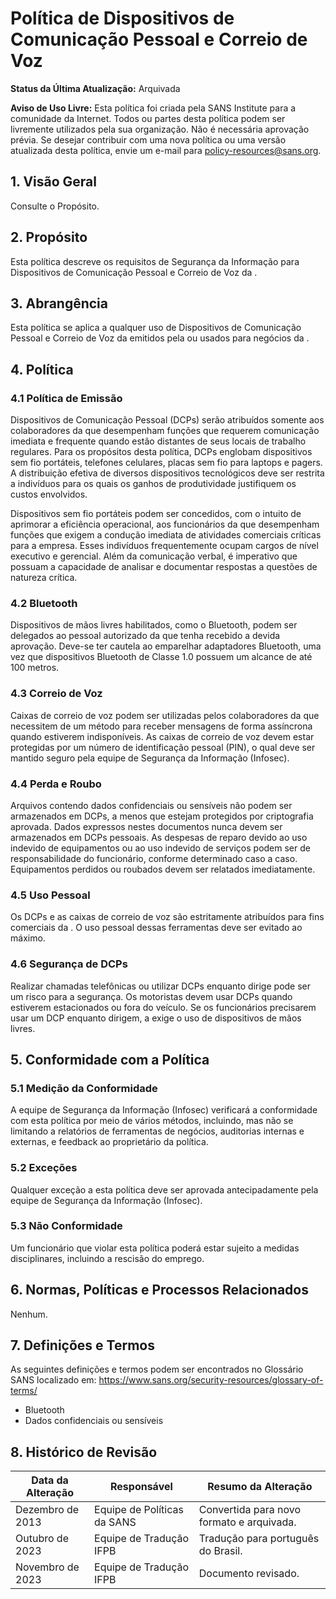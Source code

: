 # Política de Dispositivos de Comunicação Pessoal e Correio de Voz

**Status da Última Atualização:** Arquivada

**Aviso de Uso Livre:** Esta política foi criada pela SANS Institute para a comunidade da Internet. Todos ou partes desta política podem ser livremente utilizados pela sua organização. Não é necessária aprovação prévia. Se desejar contribuir com uma nova política ou uma versão atualizada desta política, envie um e-mail para policy-resources@sans.org.

## 1. Visão Geral

Consulte o Propósito.

## 2. Propósito

Esta política descreve os requisitos de Segurança da Informação para Dispositivos de Comunicação Pessoal e Correio de Voz da <Nome da Empresa>.

## 3. Abrangência

Esta política se aplica a qualquer uso de Dispositivos de Comunicação Pessoal e Correio de Voz da <Nome da Empresa> emitidos pela <Nome da Empresa> ou usados para negócios da <Nome da Empresa>.

## 4. Política

### 4.1 Política de Emissão

Dispositivos de Comunicação Pessoal (DCPs) serão atribuídos somente aos colaboradores da <Nome da Empresa> que desempenham funções que requerem comunicação imediata e frequente quando estão distantes de seus locais de trabalho regulares. Para os propósitos desta política, DCPs englobam dispositivos sem fio portáteis, telefones celulares, placas sem fio para laptops e pagers. A distribuição efetiva de diversos dispositivos tecnológicos deve ser restrita a indivíduos para os quais os ganhos de produtividade justifiquem os custos envolvidos.

Dispositivos sem fio portáteis podem ser concedidos, com o intuito de aprimorar a eficiência operacional, aos funcionários da <Nome da Empresa> que desempenham funções que exigem a condução imediata de atividades comerciais críticas para a empresa. Esses indivíduos frequentemente ocupam cargos de nível executivo e gerencial. Além da comunicação verbal, é imperativo que possuam a capacidade de analisar e documentar respostas a questões de natureza crítica.

### 4.2 Bluetooth

Dispositivos de mãos livres habilitados, como o Bluetooth, podem ser delegados ao pessoal autorizado da <Nome da Empresa> que tenha recebido a devida aprovação. Deve-se ter cautela ao emparelhar adaptadores Bluetooth, uma vez que dispositivos Bluetooth de Classe 1.0 possuem um alcance de até 100 metros.

### 4.3 Correio de Voz

Caixas de correio de voz podem ser utilizadas pelos colaboradores da <Nome da Empresa> que necessitem de um método para receber mensagens de forma assíncrona quando estiverem indisponíveis. As caixas de correio de voz devem estar protegidas por um número de identificação pessoal (PIN), o qual deve ser mantido seguro pela equipe de Segurança da Informação (Infosec).

### 4.4 Perda e Roubo

Arquivos contendo dados confidenciais ou sensíveis não podem ser armazenados em DCPs, a menos que estejam protegidos por criptografia aprovada. Dados expressos nestes documentos nunca devem ser armazenados em DCPs pessoais. As despesas de reparo devido ao uso indevido de equipamentos ou ao uso indevido de serviços podem ser de responsabilidade do funcionário, conforme determinado caso a caso. Equipamentos perdidos ou roubados devem ser relatados imediatamente.

### 4.5 Uso Pessoal

Os DCPs e as caixas de correio de voz são estritamente atribuídos para fins comerciais da <Nome da Empresa>. O uso pessoal dessas ferramentas deve ser evitado ao máximo.

### 4.6 Segurança de DCPs

Realizar chamadas telefônicas ou utilizar DCPs enquanto dirige pode ser um risco para a segurança. Os motoristas devem usar DCPs quando estiverem estacionados ou fora do veículo. Se os funcionários precisarem usar um DCP enquanto dirigem, a <Nome da Empresa> exige o uso de dispositivos de mãos livres.

## 5. Conformidade com a Política

### 5.1 Medição da Conformidade
A equipe de Segurança da Informação (Infosec) verificará a conformidade com esta política por meio de vários métodos, incluindo, mas não se limitando a relatórios de ferramentas de negócios, auditorias internas e externas, e feedback ao proprietário da política.

### 5.2 Exceções
Qualquer exceção a esta política deve ser aprovada antecipadamente pela equipe de Segurança da Informação (Infosec).

### 5.3 Não Conformidade
Um funcionário que violar esta política poderá estar sujeito a medidas disciplinares, incluindo a rescisão do emprego. 

## 6. Normas, Políticas e Processos Relacionados

Nenhum.

## 7. Definições e Termos

As seguintes definições e termos podem ser encontrados no Glossário SANS localizado em: https://www.sans.org/security-resources/glossary-of-terms/

- Bluetooth
- Dados confidenciais ou sensíveis

## 8. Histórico de Revisão

| Data da Alteração | Responsável | Resumo da Alteração |
|-------------------|------------|-----------------------|
| Dezembro de 2013 | Equipe de Políticas da SANS | Convertida para novo formato e arquivada.
Outubro de 2023 | Equipe de Tradução IFPB | Tradução para português do Brasil.
Novembro de 2023 | Equipe de Tradução IFPB | Documento revisado.
